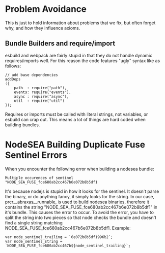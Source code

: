 # Problem Avoidance

This is just to hold information about problems that we fix, but often forget why, and how they influence axioms.

## Bundle Builders and require/import

esbuild and webpack are fairly stupid in that they do not handle dynamic requires/imports well.  For this reason the code features "ugly" syntax like as follows:

```
// add base dependencies
addDeps
({
    path  : require("path"),
    events: require("events"),
    async : require("async"),
    util  : require("util")
});
```

Requires or imports must be called with literal strings, not variables, or esbuild can crap out.  This means a lot of things are hard coded when building bundles.

# NodeSEA Building Duplicate Fuse Sentinel Errors

When you encounter the following error when building a nodesea bundle:
```
Multiple occurences of sentinel "NODE_SEA_FUSE_fce680ab2cc467b6e072b8b5df1
```

It's because nodejs is stupid in how it looks for the sentinel.  It doesn't parse the binary, or do anything fancy, it simply looks for the string.  In our case, prcr__abraxas__runnable, is used to build nodesea binaries, therefore it contains the string "NODE_SEA_FUSE_fce680ab2cc467b6e072b8b5df1" in it's bundle.  This causes the error to occur. 
To avoid the error, you have to split the string into two pieces so that node checks the bundle and doesn't find a single string matching NODE_SEA_FUSE_fce680ab2cc467b6e072b8b5df1.
Example:
```
var node_sentinel_trailing = `6e072b8b5df1996b2`;
var node_sentinel_string = `NODE_SEA_FUSE_fce680ab2cc467b${node_sentinel_trailing}`;
```
 
